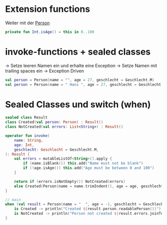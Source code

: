 # Extension functions

Weiter mit der [Person](src/main/kotlin/de/larmic/workshop/kotlin/script/part1/Person.kt)

```kotlin
private fun Int.isAge() = this in 0..100
```

# invoke-functions + sealed classes

-> Setze leeren Namen ein und erhalte eine Exception
-> Setze Namen mit trailing spaces ein
-> Exception Driven

```kotlin
val person = Person(name = "", age = 27, geschlecht = Geschlecht.M)
val person = Person(name = " Hans ", age = 27, geschlecht = Geschlecht.M)
```

# Sealed Classes und switch (when)

```kotlin
sealed class Result
class Created(val person: Person) : Result()
class NotCreated(val errors: List<String>) : Result()

operator fun invoke(
    name: String,
    age: Int,
    geschlecht: Geschlecht = Geschlecht.M,
): Result {
    val errors = mutableListOf<String>().apply {
        if (name.isBlank()) this.add("Name must not be blank")
        if (!age.isAge()) this.add("Age must be between 0 and 100")
    }

    return if (errors.isNotEmpty()) NotCreated(errors)
    else Created(Person(name = name.trimIndent(), age = age, geschlecht = geschlecht))
}

// main
when (val result = Person(name = "  ", age = -1, geschlecht = Geschlecht.M)) {
    is Created -> println("Created ${result.person.readablePerson()}")
    is NotCreated -> println("Person not created ${result.errors.joinToString(separator = ";")}")
}
```

